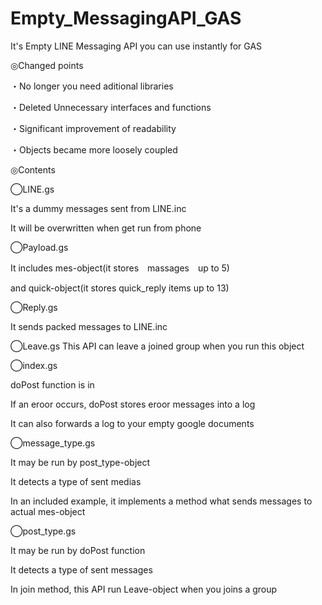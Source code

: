 # Empty_MessagingAPI_GAS
It's Empty LINE Messaging API you can use instantly for GAS

◎Changed points

・No longer you need aditional libraries

・Deleted Unnecessary interfaces and functions

・Significant improvement of readability

・Objects became more loosely coupled

◎Contents

◯LINE.gs

It's a dummy messages sent from LINE.inc

It will be overwritten when get run from phone

◯Payload.gs


It includes mes-object(it stores　massages　up to 5)

and quick-object(it stores quick_reply items up to 13)

◯Reply.gs

It sends packed messages to LINE.inc

◯Leave.gs
This API can leave a joined group when you run this object

◯index.gs

doPost function is in

If an eroor occurs, doPost stores eroor messages into a log

It can also forwards a log to your empty google documents

◯message_type.gs

It may be run by post_type-object

It detects a type of sent medias

In an included example, it implements a method what sends messages to actual mes-object

◯post_type.gs

It may be run by doPost function

It detects a type of sent messages

In join method, this API run Leave-object when you joins a group
